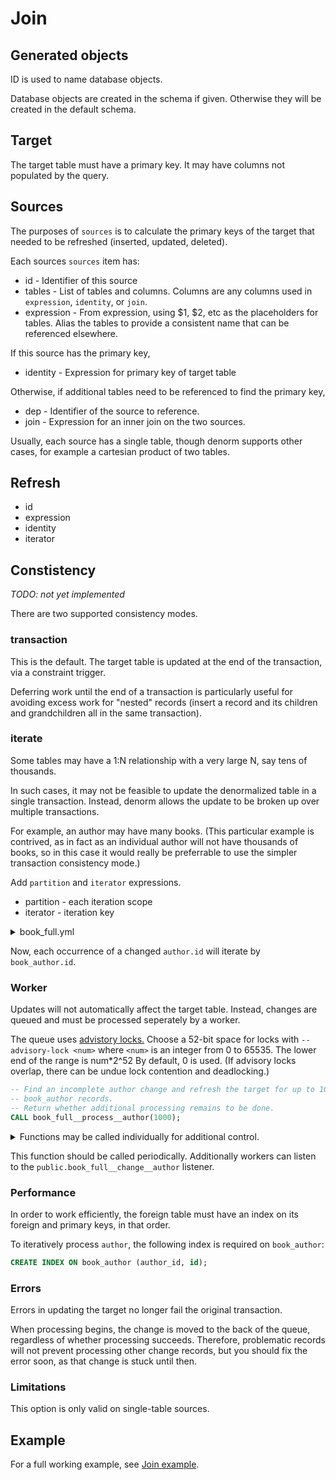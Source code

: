 # Join

## Generated objects

ID is used to name database objects.

Database objects are created in the schema if given. Otherwise they will be
created in the default schema.

## Target

The target table must have a primary key. It may have columns not populated by
the query.

## Sources

The purposes of `sources` is to calculate the primary keys of the target that
needed to be refreshed (inserted, updated, deleted).

Each sources `sources` item has:

- id - Identifier of this source
- tables - List of tables and columns. Columns are any columns used in
  `expression`, `identity`, or `join`.
- expression - From expression, using $1, $2, etc as the placeholders for
  tables. Alias the tables to provide a consistent name that can be referenced
  elsewhere.

If this source has the primary key,

- identity - Expression for primary key of target table

Otherwise, if additional tables need to be referenced to find the primary key,

- dep - Identifier of the source to reference.
- join - Expression for an inner join on the two sources.

Usually, each source has a single table, though denorm supports other cases, for
example a cartesian product of two tables.

## Refresh

- id
- expression
- identity
- iterator

## Constistency

_TODO: not yet implemented_

There are two supported consistency modes.

### transaction

This is the default. The target table is updated at the end of the transaction,
via a constraint trigger.

Deferring work until the end of a transaction is particularly useful for
avoiding excess work for "nested" records (insert a record and its children and
grandchildren all in the same transaction).

### iterate

Some tables may have a 1:N relationship with a very large N, say tens of
thousands.

In such cases, it may not be feasible to update the denormalized table in a
single transaction. Instead, denorm allows the update to be broken up over
multiple transactions.

For example, an author may have many books. (This particular example is
contrived, as in fact as an individual author will not have thousands of books,
so in this case it would really be preferrable to use the simpler transaction
consistency mode.)

Add `partition` and `iterator` expressions.

- partition - each iteration scope
- iterator - iteration key

<details>
<summary>book_full.yml</summary>

```yml
- id: author
  tables: [{ schema: public, table: author, columns: ["id"] }]
  expression: $1 AS author
  dep: book_author
  join: author.id = book_author.author_id
  partition: author.id
  iterator: book_author.id
```

</details>

Now, each occurrence of a changed `author.id` will iterate by `book_author.id`.

### Worker

Updates will not automatically affect the target table. Instead, changes are
queued and must be processed seperately by a worker.

The queue uses
[advistory locks.](https://www.postgresql.org/docs/12/explicit-locking.html#ADVISORY-LOCKS)
Choose a 52-bit space for locks with `--advisory-lock <num>` where `<num>` is an
integer from 0 to 65535. The lower end of the range is num\*2^52 By default, 0
is used. (If advisory locks overlap, there can be undue lock contention and
deadlocking.)

```sql
-- Find an incomplete author change and refresh the target for up to 1000 corresponding
-- book_author records.
-- Return whether additional processing remains to be done.
CALL book_full__process__author(1000);
```

<details>
<summary>Functions may be called individually for additional control.</summary>

```sql
-- Find and lock an incomplete author change.
SELECT book_full__lock__author();
```

If this returns a non-null bigint, there is work available. Run a transaction
with that value.

```sql
BEGIN
-- Refresh the target for up to 1000 corresponding book_author records.
-- Return whether additional processing remains to be done.
SELECT book_full__update__author($1, 1000);
COMMIT
```

Release the lock.

```sql
-- Unlock the author change.
SELECT book_full__unlock__author($1)
```

</details>

This function should be called periodically. Additionally workers can listen to
the `public.book_full__change__author` listener.

### Performance

In order to work efficiently, the foreign table must have an index on its
foreign and primary keys, in that order.

To iteratively process `author`, the following index is required on
`book_author`:

```sql
CREATE INDEX ON book_author (author_id, id);
```

### Errors

Errors in updating the target no longer fail the original transaction.

When processing begins, the change is moved to the back of the queue, regardless
of whether processing succeeds. Therefore, problematic records will not prevent
processing other change records, but you should fix the error soon, as that
change is stuck until then.

### Limitations

This option is only valid on single-table sources.

## Example

For a full working example, see [Join example](join-example.md).

